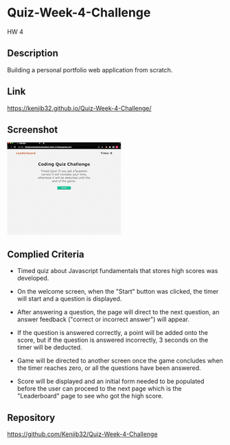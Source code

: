 # Quiz-Week-4-Challenge

HW 4

## Description

Building a personal portfolio web application from scratch.

## Link

<https://kenjib32.github.io/Quiz-Week-4-Challenge/>

## Screenshot

![Portfolio Gif Screenshot](assets/images/Coding%20Quiz%20Gif.gif)
## Complied Criteria

* Timed quiz about Javascript fundamentals that stores high scores was developed.

* On the welcome screen, when the "Start" button was clicked, the timer will start and a question is displayed. 

* After answering a question, the page will direct to the next question, an answer feedback ("correct or incorrect answer") will appear.

* If the question is answered correctly, a point will be added onto the score, but if the question is answered incorrectly, 3 seconds on the timer will be deducted.

* Game will be directed to another screen once the game concludes when the timer reaches zero, or all the questions have been answered.

* Score will be displayed and an initial form needed to be populated before the user can proceed to the next page which is the "Leaderboard" page to see who got the high score.

## Repository

<https://github.com/Kenjib32/Quiz-Week-4-Challenge>